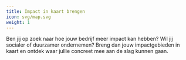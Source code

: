 ```yaml
---
title: Impact in kaart brengen
icon: svg/map.svg
weight: 1
---
```

Ben jij op zoek naar hoe jouw bedrijf meer impact kan hebben? Wil jij socialer of duurzamer ondernemen? Breng dan jouw impactgebieden in kaart en ontdek waar jullie concreet mee aan de slag kunnen gaan. 
